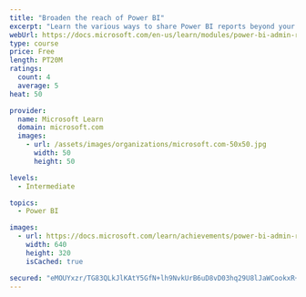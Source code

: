```yaml
---
title: "Broaden the reach of Power BI"
excerpt: "Learn the various ways to share Power BI reports beyond your Power BI tenant."
webUrl: https://docs.microsoft.com/en-us/learn/modules/power-bi-admin-reach/
type: course
price: Free
length: PT20M
ratings:
  count: 4
  average: 5
heat: 50

provider:
  name: Microsoft Learn
  domain: microsoft.com
  images:
    - url: /assets/images/organizations/microsoft.com-50x50.jpg
      width: 50
      height: 50

levels:
  - Intermediate

topics:
  - Power BI

images:
  - url: https://docs.microsoft.com/learn/achievements/power-bi-admin-reach-social.png
    width: 640
    height: 320
    isCached: true

secured: "eMOUYxzr/TG83QLkJlKAtY5GfN+lh9NvkUrB6uD8vD03hq29U8lJaWCookxR+y/ggKnkhtstgxPPH93qTw8FKJzKU1QQNYT2lQaWmSAeYWotkF5o/J0aT5xuQ3bgZWoNzVTU2H9uQmKJwuOJjr1O/e0TnZ6FD8o6eSAWEVD6AWViERkzT1k20Qa+Gxd9Dchdm2mMT27I6vjXoVeVZzL97SXnJFX8JbPC4OJwUv0/gA7oDPlgDxkBz+XtRyKIeNUtkPb7nFY/xul7lZA7jFBK2C7a8/YdN6dZbwaPw0IGqXAdw1oOee/PqryFtBir2LgWdGuFHM4C8LAG3jD2Ya9hOPpkovc/LE7Pz3QbFU5IMJzKob65wK2mWJrSAbsbGYW+pbi9doJS5T6JI4cc5x9TEWNEVsKXoYLJiEIrmZ3eDdo=;b9tLB3Vi8zPmDreT/+e1Cg=="
---
```


